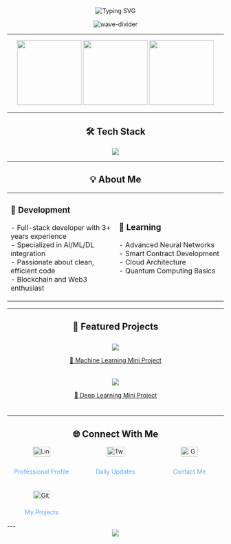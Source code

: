 <!-- Fixed Gradient Header with Typing Animation -->
<div align="center">
  <img src="https://readme-typing-svg.herokuapp.com?font=Fira+Code&size=30&duration=4000&pause=1000&color=20B2AA&center=true&vCenter=true&width=600&lines=Hi+👋,+I'm+Menuka+Dilshan;Full-Stack+Developer;AI+Enthusiast;Open-Source+Contributor;From+Sri+Lanka" alt="Typing SVG" />
  
  ![wave-divider](https://user-images.githubusercontent.com/74038190/212284115-47af1967-a88e-4c4e-9e5e-9a5a6c5f8d2b.gif)
</div>

---

<!-- Animated Grid Layout -->
<div align="center">
  <img height="150" src="https://github-readme-stats.vercel.app/api?username=Menuka4414&show_icons=true&theme=algolia&include_all_commits=true&count_private=true" />
  <img height="150" src="https://github-readme-streak-stats.herokuapp.com/?user=Menuka4414&theme=algolia" />
  <img height="150" src="https://github-readme-stats.vercel.app/api/top-langs/?username=Menuka4414&layout=compact&theme=algolia&langs_count=6" />
</div>

---

<!-- 3D Tech Stack with Animated Icons -->
<h2 align="center">🛠️ Tech Stack</h2>
<div align="center">
  <img src="https://skillicons.dev/icons?i=python,java,js,ts,react,nextjs,nodejs,express,tensorflow,pytorch,docker,git,github,vscode,html,css,tailwind,linux,mongodb,mysql,postgres,aws,azure,figma&perline=8" />
</div>

---

<!-- Animated About Me Cards -->
<h2 align="center">💡 About Me</h2>

<div align="center">
  <table>
    <tr>
      <td width="50%">
        <h3>🚀 Development</h3>
        <p>
          - Full-stack developer with 3+ years experience<br>
          - Specialized in AI/ML/DL integration<br>
          - Passionate about clean, efficient code<br>
          - Blockchain and Web3 enthusiast
        </p>
      </td>
      <td width="50%">
        <h3>🌱 Learning</h3>
        <p>
          - Advanced Neural Networks<br>
          - Smart Contract Development<br>
          - Cloud Architecture<br>
          - Quantum Computing Basics
        </p>
      </td>
    </tr>
  </table>
</div>

---

<!-- Project Showcase Section -->
<h2 align="center">🌟 Featured Projects</h2>
<div align="center" style="display: grid; grid-template-columns: repeat(auto-fit, minmax(300px, 1fr)); gap: 20px; padding: 10px;">

  <!-- Machine Learning Mini Project -->
  <a href="https://github.com/Menuka4414/Machine-Learning-Mini-project-">
    <img src="https://github-readme-stats.vercel.app/api/pin/?username=Menuka4414&repo=Machine-Learning-Mini-project-&theme=algolia&bg_color=0d1117&hide_border=true&show_owner=true" />
    <p align="center">🧠 Machine Learning Mini Project</p>
  </a>

  <!-- Deep Learning Mini Project -->
  <a href="https://github.com/Menuka4414/Deep-Learning-Mini-Project">
    <img src="https://github-readme-stats.vercel.app/api/pin/?username=Menuka4414&repo=Deep-Learning-Mini-Project&theme=algolia&bg_color=0d1117&hide_border=true&show_owner=true" />
    <p align="center">🤖 Deep Learning Mini Project</p>
  </a>

</div>

---

<!-- Social Links with Badges - Modern Design -->
<h2 align="center">🌐 Connect With Me</h2>
<div align="center" style="display: grid; grid-template-columns: repeat(auto-fit, minmax(120px, 1fr)); gap: 12px; max-width: 800px; margin: 0 auto;">

  <!-- LinkedIn - Enhanced -->
  <a href="https://www.linkedin.com/in/menuka-dilshan-1a3726212" target="_blank" style="text-decoration: none;">
    <img src="https://img.shields.io/badge/-LinkedIn-0077B5?style=for-the-badge&logo=linkedin&logoColor=white&labelColor=161B22&label=&color=0077B5" alt="LinkedIn" style="width: 50%;"/>
    <p align="center" style="margin-top: 4px; color: #58a6ff;">Professional Profile</p>
  </a>

  <!-- Twitter/X - Modern -->
  <a href="https://x.com/MenukaDils12124" target="_blank" style="text-decoration: none;">
    <img src="https://img.shields.io/badge/-X-000000?style=for-the-badge&logo=x&logoColor=white&labelColor=161B22&color=000000" alt="Twitter/X" style="width: 50%;"/>
    <p align="center" style="margin-top: 4px; color: #58a6ff;">Daily Updates</p>
  </a>

  <!-- Email - Professional -->
  <a href="mailto:menukadilshan335@gmail.com" style="text-decoration: none;">
    <img src="https://img.shields.io/badge/-Email-D14836?style=for-the-badge&logo=gmail&logoColor=white&labelColor=161B22&color=D14836" alt="Gmail" style="width: 50%;"/>
    <p align="center" style="margin-top: 4px; color: #58a6ff;">Contact Me</p>
  </a>

  <!-- GitHub - Highlighted -->
  <a href="https://github.com/Menuka4414" target="_blank" style="text-decoration: none;">
    <img src="https://img.shields.io/badge/-GitHub-181717?style=for-the-badge&logo=github&logoColor=white&labelColor=161B22&color=181717" alt="GitHub" style="width: 50%;"/>
    <p align="center" style="margin-top: 4px; color: #58a6ff;">My Projects</p>
  </a>

</div>
---

<!-- Animated Footer -->
<div align="center">
  <img src="https://capsule-render.vercel.app/api?type=waving&color=20B2AA&height=100&section=footer&fontSize=90" />
</div>
